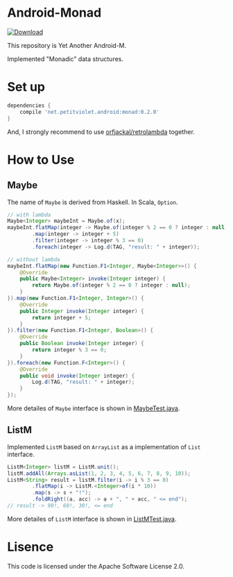 # Android-Monad


[![Download](https://api.bintray.com/packages/petitviolet/maven/android-monad/images/download.svg) ](https://bintray.com/petitviolet/maven/android-monad/\_latestVersion)

This repository is Yet Another Android-M.

Implemented "Monadic" data structures.

# Set up

```groovy
dependencies {
    compile 'net.petitviolet.android:monad:0.2.0'
}
```

And, I strongly recommend to use [orfjackal/retrolambda](https://github.com/orfjackal/retrolambda) together.

# How to Use

## Maybe

The name of `Maybe` is derived from Haskell.
In Scala, `Option`.

```java
// with lambda
Maybe<Integer> maybeInt = Maybe.of(x);
maybeInt.flatMap(integer -> Maybe.of(integer % 2 == 0 ? integer : null))
        .map(integer -> integer + 5)
        .filter(integer -> integer % 3 == 0)
        .foreach(integer -> Log.d(TAG, "result: " + integer));

// without lambda
maybeInt.flatMap(new Function.F1<Integer, Maybe<Integer>>() {
    @Override
    public Maybe<Integer> invoke(Integer integer) {
        return Maybe.of(integer % 2 == 0 ? integer : null);
    }
}).map(new Function.F1<Integer, Integer>() {
    @Override
    public Integer invoke(Integer integer) {
        return integer + 5;
    }
}).filter(new Function.F1<Integer, Boolean>() {
    @Override
    public Boolean invoke(Integer integer) {
        return integer % 3 == 0;
    }
}).foreach(new Function.F<Integer>() {
    @Override
    public void invoke(Integer integer) {
        Log.d(TAG, "result: " + integer);
    }
});
```

More detailes of `Maybe` interface is shown in [MaybeTest.java](https://github.com/petitviolet/Android-Monad/blob/master/monad%2Fsrc%2Ftest%2Fjava%2Fnet%2Fpetitviolet%2Fmaybe%2FMaybeTest.java).

## ListM

Implemented `ListM` based on `ArrayList` as a implementation of `List` interface.

```java
ListM<Integer> listM = ListM.unit();
listM.addAll(Arrays.asList(1, 2, 3, 4, 5, 6, 7, 8, 9, 10));
ListM<String> result = listM.filter(i -> i % 3 == 0)
        .flatMap(i -> ListM.<Integer>of(i * 10))
        .map(s -> s + "!");
        .foldRight((a, acc) -> a + ", " + acc, " <= end");
// result -> 90!, 60!, 30!, <= end
```

More detailes of `ListM` interface is shown in [ListMTest.java](https://github.com/petitviolet/Android-Monad/blob/master/monad%2Fsrc%2Ftest%2Fjava%2Fnet%2Fpetitviolet%2Flist%2FListMTest.java).

# Lisence

This code is licensed under the Apache Software License 2.0.
